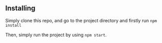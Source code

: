 
## Installing

Simply clone this repo, and go to the project directory and firstly run `npm install`

Then, simply run the project by using `npm start`.

